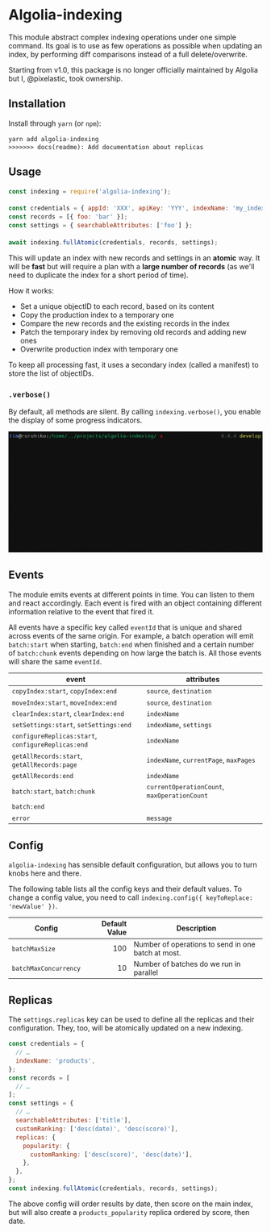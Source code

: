 # Algolia-indexing

This module abstract complex indexing operations under one simple command. Its
goal is to use as few operations as possible when updating an index, by
performing diff comparisons instead of a full delete/overwrite.

Starting from v1.0, this package is no longer officially maintained by Algolia
but I, @pixelastic, took ownership.

## Installation

Install through `yarn` (or `npm`):

```shell
yarn add algolia-indexing
>>>>>>> docs(readme): Add documentation about replicas
```

## Usage

```javascript
const indexing = require('algolia-indexing');

const credentials = { appId: 'XXX', apiKey: 'YYY', indexName: 'my_index' };
const records = [{ foo: 'bar' }];
const settings = { searchableAttributes: ['foo'] };

await indexing.fullAtomic(credentials, records, settings);
```

This will update an index with new records and settings in an **atomic**
way. It will be **fast** but will require a plan with a **large number of
records** (as we'll need to duplicate the index for a short period of time).

How it works:

- Set a unique objectID to each record, based on its content
- Copy the production index to a temporary one
- Compare the new records and the existing records in the index
- Patch the temporary index by removing old records and adding new ones
- Overwrite production index with temporary one

To keep all processing fast, it uses a secondary index (called a manifest) to
store the list of objectIDs.

### `.verbose()`

By default, all methods are silent. By calling `indexing.verbose()`, you enable
the display of some progress indicators.

![Example of a Full Atomic][1]

## Events

The module emits events at different points in time. You can listen to them and
react accordingly. Each event is fired with an object containing different
information relative to the event that fired it.

All events have a specific key called `eventId` that is unique and shared across
events of the same origin. For example, a batch operation will emit
`batch:start` when starting, `batch:end` when finished and a certain number of
`batch:chunk` events depending on how large the batch is. All those events will
share the same `eventId`.

| event                                              | attributes                                   |
| -------------------------------------------------- | -------------------------------------------- |
| `copyIndex:start`, `copyIndex:end`                 | `source`, `destination`                      |
| `moveIndex:start`, `moveIndex:end`                 | `source`, `destination`                      |
| `clearIndex:start`, `clearIndex:end`               | `indexName`                                  |
| `setSettings:start`, `setSettings:end`             | `indexName`, `settings`                      |
| `configureReplicas:start`, `configureReplicas:end` | `indexName`                                  |
| `getAllRecords:start`, `getAllRecords:page`        | `indexName`, `currentPage`, `maxPages`       |
| `getAllRecords:end`                                | `indexName`                                  |
| `batch:start`, `batch:chunk`                       | `currentOperationCount`, `maxOperationCount` |
| `batch:end`                                        |                                              |
| `error`                                            | `message`                                    |

## Config

`algolia-indexing` has sensible default configuration, but allows you to turn
knobs here and there.

The following table lists all the config keys and their default values. To
change a config value, you need to call `indexing.config({ keyToReplace: 'newValue' })`.

| Config                | Default Value | Description                                        |
| --------------------- | ------------: | -------------------------------------------------- |
| `batchMaxSize`        |           100 | Number of operations to send in one batch at most. |
| `batchMaxConcurrency` |            10 | Number of batches do we run in parallel            |

## Replicas

The `settings.replicas` key can be used to define all the replicas and their
configuration. They, too, will be atomically updated on a new indexing.

```javascript
const credentials = {
  // …
  indexName: 'products',
};
const records = [
  // …
];
const settings = {
  // …
  searchableAttributes: ['title'],
  customRanking: ['desc(date)', 'desc(score)'],
  replicas: {
    popularity: {
      customRanking: ['desc(score)', 'desc(date)'],
    },
  },
};
const indexing.fullAtomic(credentials, records, settings);
```

The above config will order results by date, then score on the main index, but
will also create a `products_popularity` replica ordered by score, then date.

[1]: ./.github/full-atomic.gif
